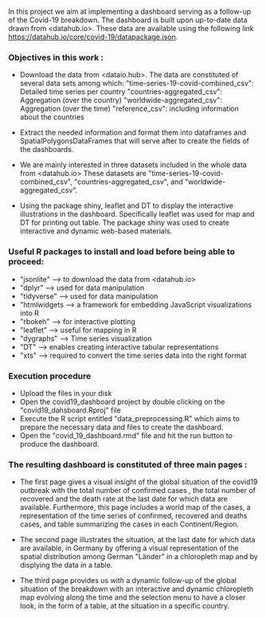 In this project we aim at implementing a dashboard serving as a follow-up of the Covid-19 breakdown. The dashboard is built upon
up-to-date data drawn from <datahub.io>. These data are available using the following link https://datahub.io/core/covid-19/datapackage.json.

### Objectives in this work :

- Download the data from <dataio.hub>. The data are constituted of several data sets among which:
  "time-series-19-covid-combined_csv": Detailed time series per country 
  "countries-aggregated_csv": Aggregation (over the country) 
  "worldwide-aggregated_csv": Aggregation (over the time) 
  "reference_csv": including information about the countries

- Extract the needed information and format them into dataframes and SpatialPolygonsDataFrames
  that will serve after to create the fields of the dashboards.

- We are mainly interested in three datasets included in the whole data from <datahub.io>
  These datasets are "time-series-19-covid-combined_csv", "countries-aggregated_csv", and
  "worldwide-aggregated_csv".

- Using the package shiny, leaflet and DT to display the interactive illustrations in the dashboard.
   Specifically leaflet was used for map and DT for printing out table. The package shiny was used to 
   create interactive and dynamic web-based materials.


###  Useful R packages to install and load before being able to proceed:

- "jsonlite"      --> to download the data from <datahub.io>
- "dplyr"         --> used for data manipulation
- "tidyverse"     --> used for data manipulation
- "htmlwidgets  --> a framework for embedding JavaScript visualizations into R
- "rbokeh"      --> for interactive plotting
- "leaflet"     --> useful for mapping in R 
- "dygraphs"    --> Time series visualization
- "DT"          --> enables creating interactive tabular representations
- "xts"         --> required to convert the time series data into the right format

### Execution procedure

- Upload the files in your disk
- Open the covid19_dashboard project by double clicking on the "covid19_dahsboard.Rproj" file
- Execute the R script entitled "data_preprocessing.R" which aims to prepare the necessary data and files to create the dashboard.
- Open the "covid_19_dashboard.rmd" file and hit the run button to produce the dashboard.

### The resulting dashboard is constituted of three main pages :

- The first page gives a visual insight of the global situation of the covid19 outbreak with the total number of confirmed cases
, the total number of recovered and the death rate at the last date for which data are available. Furthermore, this page includes
a world map of the cases, a representation of the time series of confirmed, recovered and deaths cases, and table summarizing the
cases in each Continent/Region.

- The second page illustrates the situation, at the last date for which data are available, in Germany by offering a visual
representation of the spatial distribution among German "Länder" in a chloropleth map and by displying the data in a table.

- The third page provides us with a dynamic follow-up of the global situation of the breakdown with an interactive and dynamic
chloropleth map evolving along the time and the selection menu to have a closer look, in the form of a table, at the situation
in a specific country.
